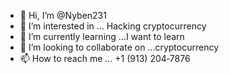 - 👋 Hi, I’m @Nyben231
- 👀 I’m interested in ... Hacking cryptocurrency 
- 🌱 I’m currently learning ...I want to learn 
- 💞️ I’m looking to collaborate on ...cryptocurrency 
- 📫 How to reach me ... ‪+1 (913) 204‑7876‬

<!---
Nyben231/Nyben231 is a ✨ special ✨ repository because its `README.md` (this file) appears on your GitHub profile.
You can click the Preview link to take a look at your changes.
--->
